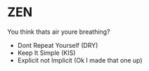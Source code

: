 ZEN
===

You think thats air youre breathing?

- Dont Repeat Yourself (DRY)
- Keep It Simple (KIS)
- Explicit not Implicit (Ok I made that one up)
